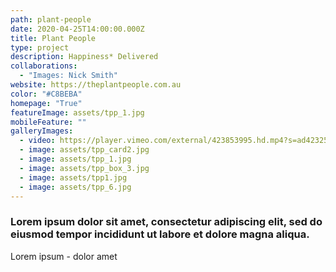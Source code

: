 ```yaml
---
path: plant-people
date: 2020-04-25T14:00:00.000Z
title: Plant People
type: project
description: Happiness* Delivered
collaborations:
  - "Images: Nick Smith"
website: https://theplantpeople.com.au
color: "#C8BEBA"
homepage: "True"
featureImage: assets/tpp_1.jpg
mobileFeature: ""
galleryImages:
  - video: https://player.vimeo.com/external/423853995.hd.mp4?s=ad42325f5091e72226850575584dadaf5c48a026&profile_id=175
  - image: assets/tpp_card2.jpg
  - image: assets/tpp_1.jpg
  - image: assets/tpp_box_3.jpg
  - image: assets/tpp1.jpg
  - image: assets/tpp_6.jpg
---
```

### Lorem ipsum dolor sit amet, consectetur adipiscing elit, sed do eiusmod tempor incididunt ut labore et dolore magna aliqua.

Lorem ipsum - dolor amet
 